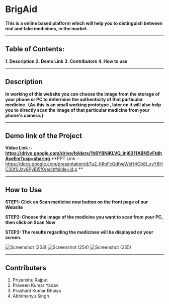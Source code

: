 # BrigAid
**This is a online based platform which will help you to distinguish between real and fake medicines, in the market.**

-----------------------------------------------------------------------------------------------------------------------

## Table of Contents:
**1. Description**
**2. Demo Link**
**3. Contributors**
**4. How to use**

------------------------------------------------------------------------------------------------------------------------
## Description
**In working of this website you can choose the image from the storage of your phone or PC to determine the authenticity of that particular medicine.**
**{As this is an small working prototype , later on it will also help you to directly scan the image of that particular medicine from your phone's camera.}**

---------------------------------------------------------------------------------------------------------------------------

## Demo link of the Project
**Video Link
:- https://drive.google.com/drive/folders/1h8YBNjKLVQ_lnj6311ABN5vFtdhAseEm?usp=sharing** 
**PPT Link
:- https://docs.google.com/presentation/d/1u2_hRpFcGdfveWxH4Cb8I_xyY8HC30f0Jzv9PyBl5f0/edit#slide=id.p **

------------------------------------------------------------------------------------------------------------------------

## How to Use 
**STEP1: Click on Scan medicine now button on the front page of our Website** 

**STEP2: Choose the image of the medicine you want to scan from your PC, then click on Scan Now** 

**STEP3: The results regarding the medicines will be displayed on your screen.** 

![Screenshot (253)](https://user-images.githubusercontent.com/78435208/120807097-35ce1880-c565-11eb-9fa5-99e624742626.png)
![Screenshot (254)](https://user-images.githubusercontent.com/78435208/120807114-39619f80-c565-11eb-9a8e-b0e58744d3fa.png)
![Screenshot (255)](https://user-images.githubusercontent.com/78435208/120807117-39fa3600-c565-11eb-9bf5-20222fbea1c1.png)

----------------------------------------------------------------------------------------------------------------------------

## Contributers
1. Priyanshu Rajput
2. Praveen Kumar Yadav
3. Prashant Kumar Bhaiya
4. Abhimanyu Singh

